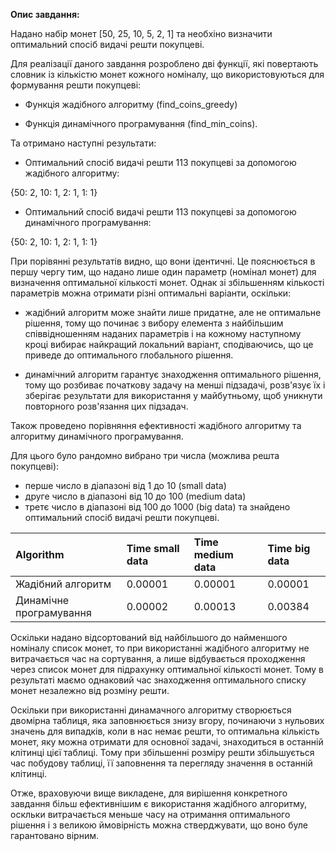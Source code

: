 **Опис завдання:**

Надано набір монет [50, 25, 10, 5, 2, 1] та необхіно визначити оптимальний спосіб видачі решти покупцеві.

Для реалізації даного завдання розроблено дві функції, які повертають словник із кількістю монет кожного номіналу, що використовуються для формування решти покупцеві:
  - Функція жадібного алгоритму (find_coins_greedy)
  
  - Функція динамічного програмування (find_min_coins).
  
Та отримано наступні результати:
 
  - Оптимальний спосіб видачі решти 113 покупцеві за допомогою жадібного алгоритму:
  
{50: 2, 10: 1, 2: 1, 1: 1}

  - Оптимальний спосіб видачі решти 113 покупцеві за допомогою динамічного програмування:
  
{50: 2, 10: 1, 2: 1, 1: 1}

При порівянні результатів видно, що вони ідентичні. Це пояснюється в першу чергу тим, що надано лише один параметр (номінал монет) для визначення оптимальної кількості монет.
Однак зі збільшенням кількості параметрів можна отримати різні оптимальні варіанти, оскільки:

- жадібний алгоритм може знайти лише придатне, але не оптимальне рішення, тому що починає з вибору елемента з найбільшим співвідношенням наданих параметрів і на кожному наступному кроці вибирає найкращий локальний варіант, сподіваючись, що це приведе до оптимального глобального рішення.

- динамічний алгоритм гарантує знаходження оптимального рішення, тому що розбиває початкову задачу на менші підзадачі, розв'язує їх і зберігає результати для використання у майбутньому, щоб уникнути повторного розв'язання цих підзадач.

Також проведено порівняння ефективності жадібного алгоритму та алгоритму динамічного програмування.

Для цього було рандомно вибрано три числа (можлива решта покупцеві):
- перше число в діапазоні від 1 до 10 (small data)
- друге число в діапазоні від 10 до 100 (medium data)
- третє число в діапазоні від 100 до 1000 (big data)
та знайдено оптимальний спосіб видачі решти покупцеві.


| Algorithm               | Time small data      | Time medium data     | Time big data        |
:------------------------ | :------------------- | :------------------- | :------------------- |
| Жадібний алгоритм       | 0.00001              | 0.00001              | 0.00001              |
| Динамічне програмування | 0.00002              | 0.00013              | 0.00384              |


Оскільки надано відсортований від найбільшого до найменшого номіналу список монет, то при використанні 
жадібного алгоритму не витрачається час на сортування, а лише відбувається проходження через список монет для підрахунку оптимальної кількості монет. 
Тому в результаті маємо однаковий час знаходження оптимального списку монет незалежно від розміну решти.

Оскільки при використанні динамачного алгоритму створюється двомірна таблиця, яка заповнюється знизу вгору, починаючи з нульових значень для випадків, 
коли в нас немає решти, то оптимальна кількість монет, яку можна отримати для основної задачі, знаходиться в останній клітинці цієї таблиці.
Тому при збільшенні розміру решти збільшується час побудову таблиці, її заповнення та перегляду значення в останній клітинці.

Отже, враховуючи вище викладене, для вирішення конкретного завдання більш ефективнішим є використання жадібного алгоритму, оскльки витрачається меньше часу на отримання оптимального рішення
і з великою ймовірність можна стверджувати, що воно буле гарантовано вірним. 
